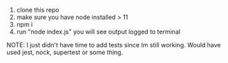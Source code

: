 1. clone this repo
2. make sure you have node installed > 11
3. npm i
4. run "node index.js"  you will see output logged to terminal

NOTE: I just didn't have time to add tests since Im still working. Would have used jest, nock, supertest or some thing.